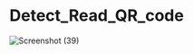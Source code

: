 # Detect_Read_QR_code
![Screenshot (39)](https://github.com/ntheanh/Detect_Read_QR_code/assets/81274013/fb34a2a0-c470-4bb3-9265-7c3d4a9266f7)
